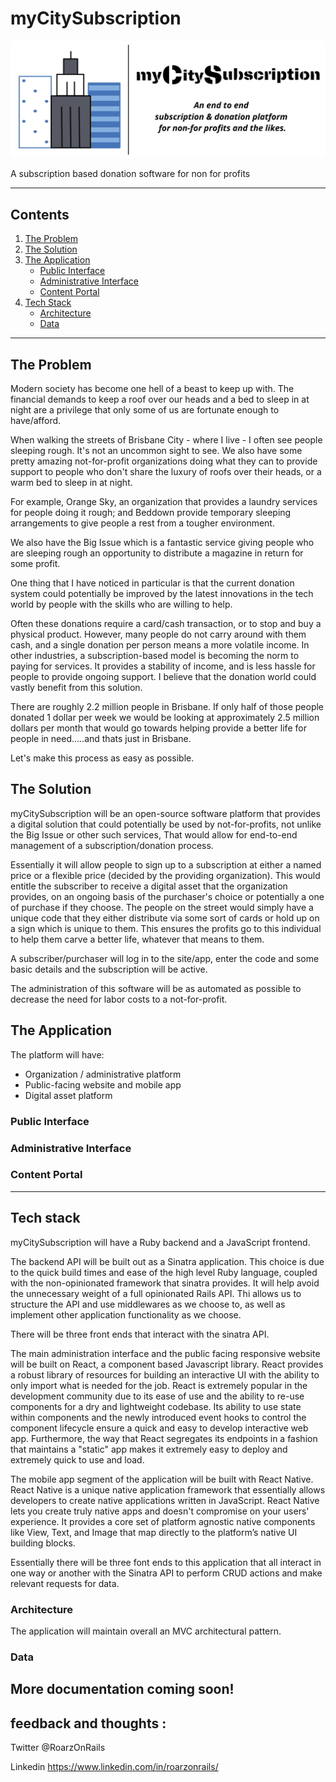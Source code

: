 # myCitySubscription

![myCitySubscription Logo](./assets/mycity.png)

A subscription based donation software for non for profits

---

## Contents
1. [The Problem](##The-Problem)
2. [The Solution](##The-Solution)
3. [The Application](##The-Application)
    * [Public Interface](###Public-Interface)
    * [Administrative Interface](###Administrative-Interface)
    * [Content Portal](###Content-Portal)
4. [Tech Stack](##Tech-Stack)
    - [Architecture](###Architecture)
    - [Data](###Data)

  ---

## The Problem

Modern society has become one hell of a beast to keep up with. The financial demands to keep a roof over our heads and a bed to sleep in at night are a privilege that only some of us are fortunate enough to have/afford.

When walking the streets of Brisbane City - where I live - I often see people sleeping rough. It's not an uncommon sight to see. We also have some pretty amazing not-for-profit  organizations doing what they can to provide support to people who don't share the luxury of roofs over their heads, or a warm bed to sleep in at night.

For example, Orange Sky, an organization that provides a laundry services for people doing it rough; and Beddown provide temporary sleeping arrangements to give people a rest from a tougher environment.

We also have the Big Issue which is a fantastic service giving people who are sleeping rough an opportunity to distribute a magazine in return for some profit.

One thing that I have noticed in particular is that the current donation system could potentially be improved by the latest innovations in the tech world by people with the skills who are willing to help.

Often these donations require a card/cash transaction, or to stop and buy a physical product. However, many people do not carry around with them cash, and a single donation per person means a more volatile income. In other industries, a subscription-based model is becoming the norm to paying for services. It provides a stability of income, and is less hassle for people to provide ongoing support. I believe that the donation world could vastly benefit from this solution.

There are roughly 2.2 million people in Brisbane. If only half of those people donated 1 dollar per week we would be looking at approximately 2.5 million dollars per month that would go towards helping provide a better life for people in need.....and thats just in Brisbane.

Let's make this process as easy as possible.

## The Solution

myCitySubscription will be an open-source software platform that provides a digital solution that could potentially be used by not-for-profits, not unlike the Big Issue or other such services, That would allow for end-to-end management of a subscription/donation process.

Essentially it will allow people to sign up to a subscription at either a named price or a flexible price (decided by the providing organization). This would entitle the subscriber to receive a digital asset that the organization provides, on an ongoing basis of the purchaser's choice or potentially a one of purchase if they choose. The people on the street would simply have a unique code that they either distribute via some sort of cards or hold up on a sign which is unique to them. This ensures the profits go to this individual to help them carve a better life, whatever that means to them.

A subscriber/purchaser will log in to the site/app, enter the code and some basic details and the subscription will be active.

The administration of this software will be as automated as possible to decrease the need for labor costs to a not-for-profit.

## The Application

The platform will have:

- Organization / administrative platform
- Public-facing website and mobile app
- Digital asset platform


### Public Interface
### Administrative Interface
### Content Portal
---

## Tech stack

myCitySubscription will have a Ruby backend and a JavaScript frontend.

The backend API will be built out as a Sinatra application. This choice is due to the quick build times and ease of the high level Ruby language, coupled with the non-opinionated framework that sinatra provides. It will help avoid the unnecessary weight of a full opinionated Rails API. Thi allows us to structure the API and use middlewares as we choose to, as well as implement other application functionality as we choose.

There will be three front ends that interact with the sinatra API.

The main administration interface and the public facing responsive website will be built on React, a component based Javascript library. React provides a robust library of resources for building an interactive UI with the ability to only import what is needed for the job. React is extremely popular in the development community due to its ease of use and the ability to re-use components for a dry and lightweight codebase. Its ability to use state within components and the newly introduced event hooks to control the component lifecycle ensure a quick and easy to develop interactive web app. Furthermore, the way that React segregates its endpoints in a fashion that maintains a "static" app makes it extremely easy to deploy and extremely quick to use and load.

The mobile app segment of the application will be built with React Native. React Native is a unique native application framework that essentially allows developers to create native applications written in JavaScript. React Native lets you create truly native apps and doesn't compromise on your users' experience. It provides a core set of platform agnostic native components like View, Text, and Image that map directly to the platform’s native UI building blocks.

Essentially there will be three font ends to this application that all interact in one way or another with the Sinatra API to perform CRUD actions and make relevant requests for data.

### Architecture

The application will maintain overall an MVC architectural pattern.

### Data

## More documentation coming soon!


## feedback and thoughts :

Twitter @RoarzOnRails

Linkedin https://www.linkedin.com/in/roarzonrails/
